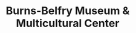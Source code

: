 ---
layout: repo
title: "Burns-Belfry Museum & Multicultural Center"
id: 23608
permalink: repos/23608/
---
